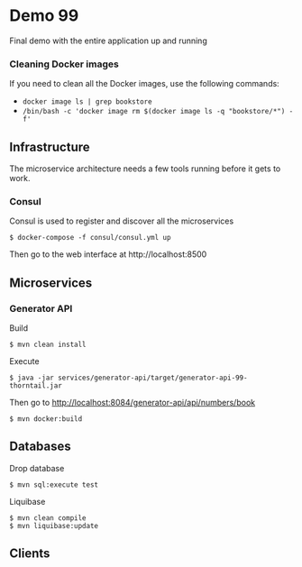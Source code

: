 # Demo 99

Final demo with the entire application up and running

### Cleaning Docker images

If you need to clean all the Docker images, use the following commands:

* `docker image ls | grep bookstore`
* `/bin/bash -c 'docker image rm $(docker image ls -q "bookstore/*") -f'`


## Infrastructure

The microservice architecture needs a few tools running before it gets to work.

### Consul

Consul is used to register and discover all the microservices

```
$ docker-compose -f consul/consul.yml up
```

Then go to the web interface at http://localhost:8500

## Microservices


### Generator API

Build 

```
$ mvn clean install
```

Execute 

```
$ java -jar services/generator-api/target/generator-api-99-thorntail.jar
```

Then go to [http://localhost:8084/generator-api/api/numbers/book]()

```
$ mvn docker:build
```

## Databases

Drop database

```
$ mvn sql:execute test
```

Liquibase

```
$ mvn clean compile
$ mvn liquibase:update
```

## Clients
